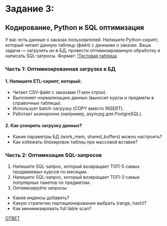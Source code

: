 # **Задание 3:**
## **Кодирование, Python и SQL оптимизация**
У вас есть данные о заказах пользователей. Напишите Python-скрипт, который читает данную таблицу (файл) с данными о заказах. Ваша задача — загрузить их в БД, провести оптимизированную обработку и написать SQL-запросы. Формат: [!Тестовая таблица](https://docs.google.com/spreadsheets/d/1Hh9wPMVThGmXrctBrG15eOux8l5I9m5T1vaRisHqpF4/edit?gid=431063534#gid=431063534)
### **Часть 1: Оптимизированная загрузка в БД**
#### **1. Напишите ETL-скрипт, который:**
- Читает CSV-файл с заказами (1 млн строк).
- Выполняет нормализацию данных (выносит курсы и предметы в справочные таблицы).
- Использует batch-загрузку (COPY вместо INSERT).
- Работает асинхронно (например, asyncpg для PostgreSQL).
#### **2. Как ускорить загрузку данных?**
- Какие параметры БД (work_mem, shared_buffers) можно настроить?
- Как избежать блокировок таблиц при массовой вставке?
### **Часть 2: Оптимизация SQL-запросов**
1. Напишите SQL-запрос, который возвращает ТОП-5 самых продаваемых курсов по месяцам.
2. Напишите SQL-запрос, который возвращает ТОП-3 самых популярных пакетов по предметам.
3. Оптимизируйте запросы:
- Какие индексы добавить?
- Какую стратегию партиционирования выбрать (range, hash)?
- Как минимизировать full table scan?


[ОТВЕТ](./task3/README.md)